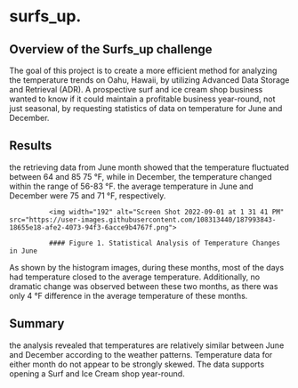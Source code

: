 # surfs_up.

## Overview of the Surfs_up challenge
The goal of this project is to create a more efficient method for analyzing the temperature trends on Oahu, Hawaii, by utilizing Advanced Data Storage and Retrieval (ADR). A prospective surf and ice cream shop business wanted to know if it could maintain a profitable business year-round, not just seasonal, by requesting statistics of data on temperature for June and December.

## Results
the retrieving data from June month showed that the temperature fluctuated between 64 and 85 75 °F, while in December,  the temperature changed within the range of  56-83 °F. the average temperature in June and December were 75 and 71 °F, respectively.

              <img width="192" alt="Screen Shot 2022-09-01 at 1 31 41 PM" src="https://user-images.githubusercontent.com/108313440/187993843-18655e18-afe2-4073-94f3-6acce9b4767f.png">

              #### Figure 1. Statistical Analysis of Temperature Changes in June

As shown by the histogram images, during these months, most of the days had temperature closed to the average temperature. Additionally, no dramatic change was observed between these two months, as there was only 4 °F difference in the average temperature of these months. 

## Summary
the analysis revealed that temperatures are relatively similar between June and December according to the weather patterns. Temperature data for either month do not appear to be strongly skewed. The data supports opening a Surf and Ice Cream shop year-round.
